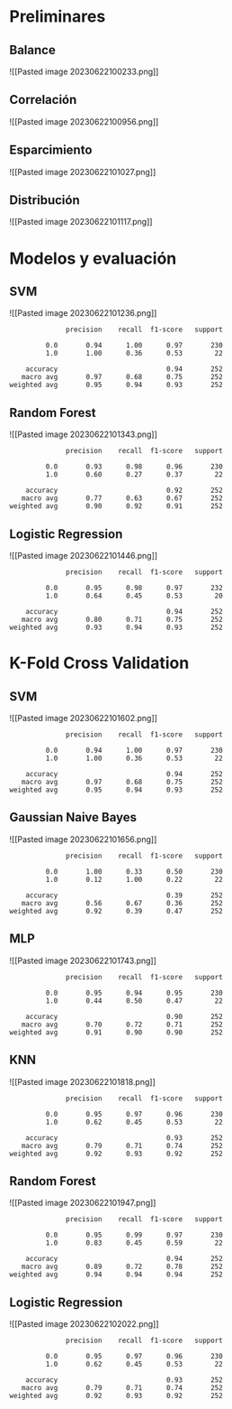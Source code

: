 # Preliminares

## Balance

![[Pasted image 20230622100233.png]]

## Correlación
![[Pasted image 20230622100956.png]]

## Esparcimiento
![[Pasted image 20230622101027.png]]

## Distribución
![[Pasted image 20230622101117.png]]

# Modelos y evaluación

## SVM

![[Pasted image 20230622101236.png]]

```
              precision    recall  f1-score   support

         0.0       0.94      1.00      0.97       230
         1.0       1.00      0.36      0.53        22

    accuracy                           0.94       252
   macro avg       0.97      0.68      0.75       252
weighted avg       0.95      0.94      0.93       252
```

## Random Forest

![[Pasted image 20230622101343.png]]

```
              precision    recall  f1-score   support

         0.0       0.93      0.98      0.96       230
         1.0       0.60      0.27      0.37        22

    accuracy                           0.92       252
   macro avg       0.77      0.63      0.67       252
weighted avg       0.90      0.92      0.91       252
```

## Logistic Regression

![[Pasted image 20230622101446.png]]

```
              precision    recall  f1-score   support

         0.0       0.95      0.98      0.97       232
         1.0       0.64      0.45      0.53        20

    accuracy                           0.94       252
   macro avg       0.80      0.71      0.75       252
weighted avg       0.93      0.94      0.93       252
```

# K-Fold Cross Validation

## SVM

![[Pasted image 20230622101602.png]]

```
              precision    recall  f1-score   support

         0.0       0.94      1.00      0.97       230
         1.0       1.00      0.36      0.53        22

    accuracy                           0.94       252
   macro avg       0.97      0.68      0.75       252
weighted avg       0.95      0.94      0.93       252
```

## Gaussian Naive Bayes

![[Pasted image 20230622101656.png]]

```
              precision    recall  f1-score   support

         0.0       1.00      0.33      0.50       230
         1.0       0.12      1.00      0.22        22

    accuracy                           0.39       252
   macro avg       0.56      0.67      0.36       252
weighted avg       0.92      0.39      0.47       252
```

## MLP

![[Pasted image 20230622101743.png]]

```
              precision    recall  f1-score   support

         0.0       0.95      0.94      0.95       230
         1.0       0.44      0.50      0.47        22

    accuracy                           0.90       252
   macro avg       0.70      0.72      0.71       252
weighted avg       0.91      0.90      0.90       252
```

## KNN

![[Pasted image 20230622101818.png]]

```
              precision    recall  f1-score   support

         0.0       0.95      0.97      0.96       230
         1.0       0.62      0.45      0.53        22

    accuracy                           0.93       252
   macro avg       0.79      0.71      0.74       252
weighted avg       0.92      0.93      0.92       252
```

## Random Forest

![[Pasted image 20230622101947.png]]

```
              precision    recall  f1-score   support

         0.0       0.95      0.99      0.97       230
         1.0       0.83      0.45      0.59        22

    accuracy                           0.94       252
   macro avg       0.89      0.72      0.78       252
weighted avg       0.94      0.94      0.94       252
```

## Logistic Regression

![[Pasted image 20230622102022.png]]

```
              precision    recall  f1-score   support

         0.0       0.95      0.97      0.96       230
         1.0       0.62      0.45      0.53        22

    accuracy                           0.93       252
   macro avg       0.79      0.71      0.74       252
weighted avg       0.92      0.93      0.92       252
```